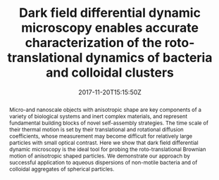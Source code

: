 ---
title: "Dark field differential dynamic microscopy enables accurate characterization of the roto-translational dynamics of bacteria and colloidal clusters"
authors:
- admin
- Davide Piotti
- Marco Buscaglia
- Fabio Giavazzi

author_notes:
- "Corresponding author"
- ""
- ""
- "Corresponding author"
date: "2017-11-20T15:15:50Z"
doi: "10.1088/1361-648x/aa9bc5"

# Schedule page publish date (NOT publication's date).
publishDate: "2024-04-15T00:00:00Z"

# Publication type.
# Legend: 0 = Uncategorized; 1 = Conference paper; 2 = Journal article;
# 3 = Preprint / Working Paper; 4 = Report; 5 = Book; 6 = Book section;
# 7 = Thesis; 8 = Patent
publication_types: ["article-journal"]

# Publication name and optional abbreviated publication name.
publication: "*Journal Of Physics: Condensed Matter* **30**, 025901"
publication_short: "*J. Phys.: Condens. Matter* **30**, 025901"

abstract: "Micro-and nanoscale objects with anisotropic shape are key components of a variety of biological systems and inert complex materials, and represent fundamental building blocks of novel self-assembly strategies. The time scale of their thermal motion is set by their translational and rotational diffusion coefficients, whose measurement may become difficult for relatively large particles with small optical contrast. Here we show that dark field differential dynamic microscopy is the ideal tool for probing the roto-translational Brownian motion of anisotropic shaped particles. We demonstrate our approach by successful application to aqueous dispersions of non-motile bacteria and of colloidal aggregates of spherical particles."

# Summary. An optional shortened abstract.
summary:

tags:
#- tag1
#- tag2
featured: false

links:
#- name: Link
#  url: "link..."
#url_pdf: ''
#url_code: ''
#url_dataset: ''
#url_poster: ''
#url_project: ''
#url_slides: ''
#url_source: ''
#url_video: ''

# Featured image
# To use, add an image named `featured.jpg/png` to your page's folder. 
#image:
#  caption: ""
#  focal_point: ""
#  preview_only: false

# Associated Projects (optional).
#   Associate this publication with one or more of your projects.
#   Simply enter your project's folder or file name without extension.
#   E.g. `internal-project` references `content/project/internal-project/index.md`.
#   Otherwise, set `projects: []`.
projects: []

# Slides (optional).
#   Associate this publication with Markdown slides.
#   Simply enter your slide deck's filename without extension.
#   E.g. `slides: "example"` references `content/slides/example/index.md`.
#   Otherwise, set `slides: ""`.
slides:

# Comments (optional).
#   Enable comments in the page.
commentable: false
---